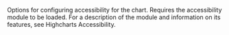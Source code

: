 Options for configuring accessibility for the chart. Requires the
accessibility module to be loaded. For a description of the module and information
on its features, see Highcharts Accessibility.